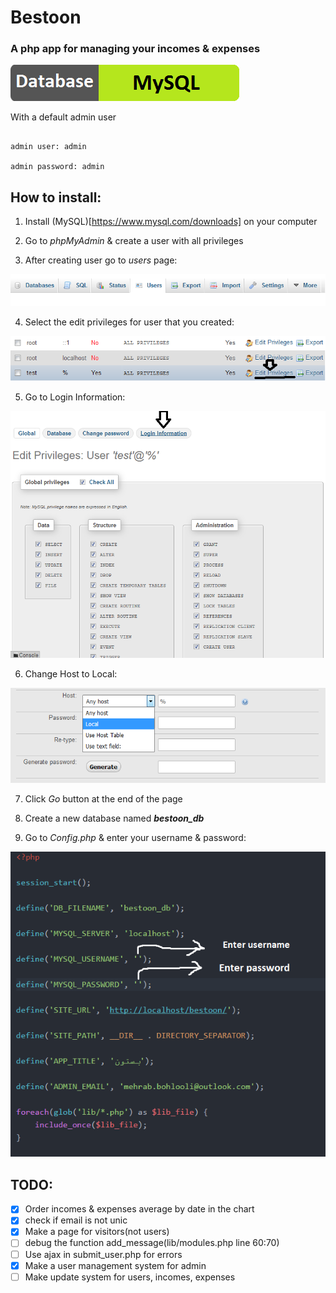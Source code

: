 # Bestoon

### A php app for managing your incomes & expenses

[![Database](includes/images/db.png)](https://www.mysql.com)

With a default admin user

```

admin user: admin

admin password: admin

```

## How to install:

1. Install (MySQL)[https://www.mysql.com/downloads] on your computer

2. Go to _phpMyAdmin_ & create a user with all privileges

3. After creating user go to _users_ page:

![user page](includes/images/users.png)

4. Select the edit privileges for user that you created:

![user page](includes/images/users2.png)

5. Go to Login Information:

![user page](includes/images/users3.png)

6. Change Host to Local:

![user page](includes/images/users4.png)

7. Click _Go_ button at the end of the page

8. Create a new database named __*bestoon_db*__

9. Go to _Config.php_ & enter your username & password:

![user page](includes/images/config.png)


## TODO:

- [x] Order incomes & expenses average by date in the chart
- [x] check if email is not unic
- [x] Make a page for visitors(not users)
- [ ] debug the function add_message(lib/modules.php line 60:70)
- [ ] Use ajax in submit_user.php for errors
- [x] Make a user management system for admin
- [ ] Make update system for users, incomes, expenses
